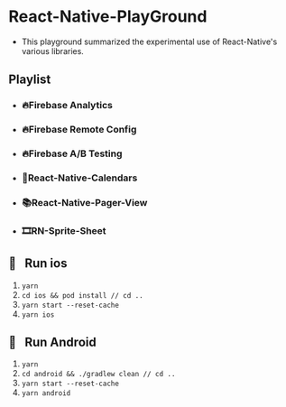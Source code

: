 # **React-Native-PlayGround**
- This playground summarized the experimental use of React-Native's various libraries.

## **Playlist**

- ### **🔥Firebase Analytics**
- ### **🔥Firebase Remote Config**
- ### **🔥Firebase A/B Testing**
- ### **📅React-Native-Calendars**
- ### **📚React-Native-Pager-View**
- ### **🎞RN-Sprite-Sheet**

## **🍎&nbsp;&nbsp; Run ios**

1. <code>yarn</code>
2. <code>cd ios && pod install // cd ..</code>
3. <code>yarn start --reset-cache</code>
4. <code>yarn ios</code>

## **🤖&nbsp;&nbsp; Run Android**

1. <code>yarn</code>
2. <code>cd android && ./gradlew clean // cd ..</code>
3. <code>yarn start --reset-cache</code>
4. <code>yarn android</code>
